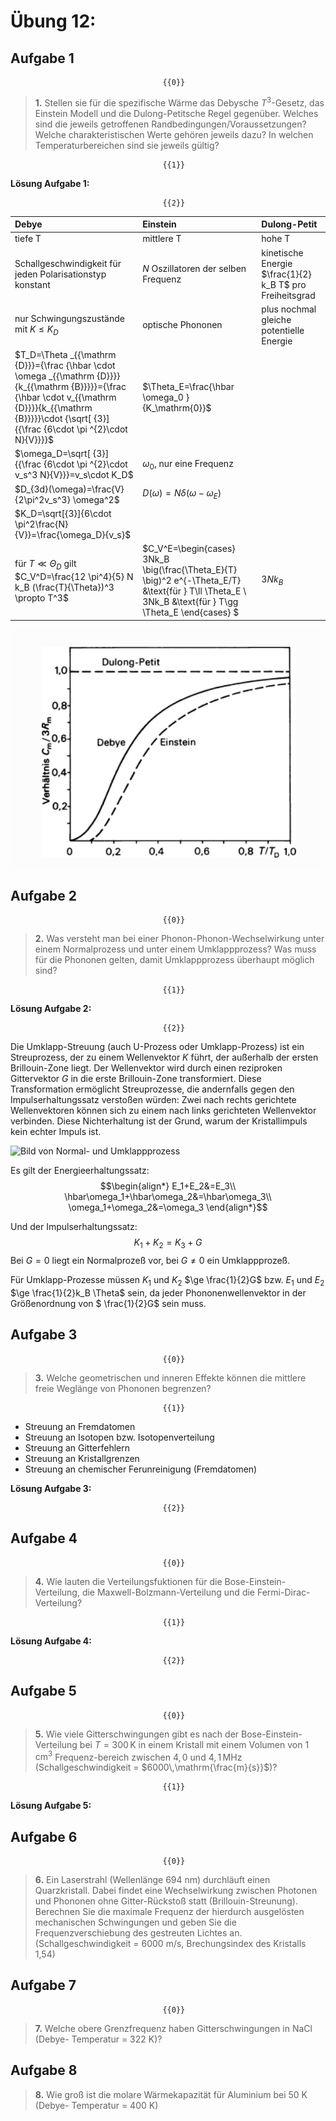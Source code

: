 <!--
author:   Claudia Funke

email:    claudia.funke@physik.tu-freiberg.de

version:  0.0.1

language: de

narrator: Deutsch Female

comment:  Struktur der Materie Übung 12
@style
.lia-toc__bottom {
    display: none;
}
@end



import: https://raw.githubusercontent.com/liaTemplates/KekuleJS/master/README.md

import: https://github.com/liascript/CodeRunner

import: https://raw.githubusercontent.com/LiaTemplates/Pyodide/master/README.md
-->


# Übung 12: 


## Aufgabe 1
                                      {{0}}
> __1.__ Stellen sie für die spezifische Wärme das Debysche $T^3$-Gesetz, das Einstein Modell und die Dulong-Petitsche Regel gegenüber. Welches sind die jeweils getroffenen Randbedingungen/Voraussetzungen? Welche charakteristischen Werte gehören jeweils dazu? In welchen Temperaturbereichen sind sie jeweils gültig?

                                      {{1}}
**Lösung Aufgabe 1:**

                                      {{2}}
|Debye|Einstein|Dulong-Petit|
|:---|:---|:---|
|tiefe T| mittlere T| hohe T|
|Schallgeschwindigkeit für jeden Polarisationstyp konstant|$N$ Oszillatoren der selben Frequenz|kinetische Energie $\frac{1}{2} k_B T$ pro Freiheitsgrad |
|nur Schwingungszustände mit $K \le K_D$|  optische Phononen|plus nochmal gleiche potentielle Energie|
|$T_D=\Theta _{{\mathrm {D}}}={\frac {\hbar \cdot \omega _{{\mathrm {D}}}}{k_{{\mathrm {B}}}}}={\frac {\hbar \cdot v_{{\mathrm {D}}}}{k_{{\mathrm {B}}}}}\cdot {\sqrt[ {3}]{{\frac {6\cdot \pi ^{2}\cdot N}{V}}}}$| $\Theta_E=\frac{\hbar \omega_0 }{K_\mathrm{0}}$|
|$\omega_D=\sqrt[ {3}]{{\frac {6\cdot \pi ^{2}\cdot v_s^3 N}{V}}}=v_s\cdot K_D$|$\omega_0$, nur eine Frequenz| |
|$D_{3d}(\omega)=\frac{V}{2\pi^2v_s^3} \omega^2$|$D(\omega)=N \delta(\omega-\omega_E)$|
|$K_D=\sqrt[{3}]{6\cdot \pi^2\frac{N}{V}}=\frac{\omega_D}{v_s}$| | |
|für $T \ll \Theta_D$ gilt $C_V^D=\frac{12 \pi^4}{5} N k_B (\frac{T}{\Theta})^3 \propto T^3$| $C_V^E=\begin{cases}   3Nk_B \big(\frac{\Theta_E}{T} \big)^2 e^{-\Theta_E/T} &\text{für } T\ll \Theta_E \\   3Nk_B &\text{für } T\gg \Theta_E \end{cases} $|$3Nk_B$|




![molare Wärmekapazität](media/MolareWaermekapazitaet.png "*Molare Wärmekapazität der Festkörper nach den Theorien von Einstein, Debye und Dulong-Petit Quelle: Hering, E., Martin, R., Stohrer, M., Käß, H. (2016). [Festkörperphysik In: Physik für Ingenieure](https://link.springer.com/chapter/10.1007/978-3-662-49355-7_9). Springer Vieweg, Berlin, Heidelberg.* ")


## Aufgabe 2 

                                      {{0}}
> __2.__ Was versteht man bei einer Phonon-Phonon-Wechselwirkung unter einem Normalprozess und unter einem Umklappprozess? Was muss für die Phononen gelten, damit Umklappprozess überhaupt möglich sind?

                                      {{1}}
**Lösung Aufgabe 2:**

                                      {{2}}
Die Umklapp-Streuung (auch U-Prozess oder Umklapp-Prozess) ist ein Streuprozess, der zu einem Wellenvektor $K$ führt, der außerhalb der ersten Brillouin-Zone liegt. Der Wellenvektor wird durch einen reziproken Gittervektor $G$ in die erste Brillouin-Zone transformiert. Diese Transformation ermöglicht Streuprozesse, die andernfalls gegen den Impulserhaltungssatz verstoßen würden: Zwei nach rechts gerichtete Wellenvektoren können sich zu einem nach links gerichteten Wellenvektor verbinden. Diese Nichterhaltung ist der Grund, warum der Kristallimpuls kein echter Impuls ist.

![Bild von  Normal- und Umklappprozess ](https://upload.wikimedia.org/wikipedia/commons/e/ef/Phonon_nu_process.svg "*Normal process (N-process) and Umklapp process (U-process). While the N-process conserves total phonon momentum, the U-process changes phonon momentum; Quelle: [Wikipedia Daniel Schwen](https://en.wikipedia.org/wiki/Umklapp_scattering) , [CC BY-SA 3.0](http://creativecommons.org/licenses/by-sa/3.0/&gt)*")

Es gilt der Energieerhaltungssatz:
$$\begin{align*}
E_1+E_2&=E_3\\
\hbar\omega_1+\hbar\omega_2&=\hbar\omega_3\\
\omega_1+\omega_2&=\omega_3
\end{align*}$$

Und der Impulserhaltungssatz:
$$K_1+K_2=K_3+G$$
Bei $G=0$ liegt ein Normalprozeß vor, bei $G\ne 0$ ein Umklappprozeß. 

Für Umklapp-Prozesse müssen $K_1$ und $K_2$  $\ge \frac{1}{2}G$ bzw. $E_1$ und $E_2$ $\ge \frac{1}{2}k_B \Theta$ sein, da jeder Phononenwellenvektor in der Größenordnung von $ \frac{1}{2}G$ sein muss.


## Aufgabe 3
                                      {{0}}
> __3.__ Welche geometrischen und inneren Effekte können die mittlere freie Weglänge von Phononen begrenzen?


                                      {{1}}
- Streuung an Fremdatomen
- Streuung an Isotopen bzw. Isotopenverteilung
- Streuung an Gitterfehlern
- Streuung an Kristallgrenzen
- Streuung an chemischer Ferunreinigung (Fremdatomen)


**Lösung Aufgabe 3:**

                                      {{2}}


## Aufgabe 4 
                                      {{0}}
> __4.__ Wie lauten die Verteilungsfuktionen für die Bose-Einstein-Verteilung, die Maxwell-Bolzmann-Verteilung und die Fermi-Dirac-Verteilung?


                                      {{1}}
**Lösung Aufgabe 4:**

                                      {{2}}


## Aufgabe 5 

                                      {{0}}
> __5.__ Wie viele Gitterschwingungen gibt es nach der Bose-Einstein-Verteilung bei $T=300\,\mathrm{K}$ in einem Kristall mit einem Volumen von $\mathrm{1\, cm^3}$ Frequenz-bereich zwischen $4,0$ und $4,1\,\mathrm{MHz}$ (Schallgeschwindigkeit = $6000\,\mathrm{\frac{m}{s}}$)?

                                      {{1}}
**Lösung Aufgabe 5:**

## Aufgabe 6 

                                      {{0}}
> __6.__ Ein Laserstrahl (Wellenlänge 694 nm) durchläuft einen Quarzkristall. Dabei findet eine Wechselwirkung zwischen Photonen und Phononen ohne Gitter-Rückstoß statt (Brillouin-Streunung). Berechnen Sie die maximale Frequenz der hierdurch ausgelösten mechanischen Schwingungen und geben Sie die Frequenzverschiebung des gestreuten Lichtes an. (Schallgeschwindigkeit = 6000 m/s, Brechungsindex des Kristalls 1,54)

## Aufgabe 7

                                      {{0}}
>__7.__ Welche obere Grenzfrequenz haben Gitterschwingungen in NaCl (Debye- Temperatur = 322 K)?

## Aufgabe 8

>__8.__ Wie groß ist die molare Wärmekapazität für Aluminium bei 50 K (Debye- Temperatur = 400 K)